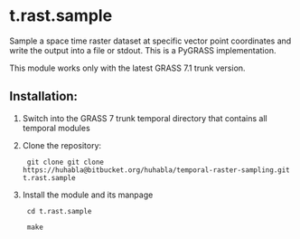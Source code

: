 # t.rast.sample

Sample a space time raster dataset at specific vector point coordinates and write the output into a file or stdout.
This is a PyGRASS implementation.

This module works only with the latest GRASS 7.1 trunk version.

## Installation:

1. Switch into the GRASS 7 trunk temporal directory that contains all
   temporal modules

2. Clone the repository:

        git clone git clone https://huhabla@bitbucket.org/huhabla/temporal-raster-sampling.git t.rast.sample

3. Install the module and its manpage

        cd t.rast.sample

        make